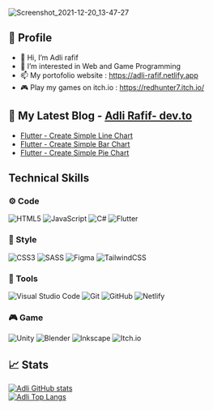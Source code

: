 ![Screenshot_2021-12-20_13-47-27](https://user-images.githubusercontent.com/45274040/146723920-c724b28d-1727-4257-b482-f65d748aef36.png)

## 🧍 Profile
- 👋 Hi, I’m Adli rafif
- 👀 I’m interested in Web and Game Programming
- 📫 My portofolio website : https://adli-rafif.netlify.app
- 🎮 Play my games on itch.io : https://redhunter7.itch.io/

## 📝 My Latest Blog - [Adli Rafif- dev.to](https://dev.to/redhunter7)
* [Flutter - Create Simple Line Chart](https://dev.to/redhunter7/flutter-create-simple-line-chart-1h5n) 
* [Flutter - Create Simple Bar Chart](https://dev.to/redhunter7/flutter-create-simple-bar-chart-8gl)
* [Flutter - Create Simple Pie Chart](https://dev.to/redhunter7/flutter-create-simple-pie-chart-15lj)

## Technical Skills
### ⚙️ Code
![HTML5](https://img.shields.io/badge/html5-%23E34F26.svg?style=for-the-badge&logo=html5&logoColor=white)  ![JavaScript](https://img.shields.io/badge/javascript-%23323330.svg?style=for-the-badge&logo=javascript&logoColor=%23F7DF1E) ![C#](https://img.shields.io/badge/c%23-%23239120.svg?style=for-the-badge&logo=c-sharp&logoColor=white) ![Flutter](https://img.shields.io/badge/Flutter-%2302569B.svg?style=for-the-badge&logo=Flutter&logoColor=white)
### 🎨 Style
![CSS3](https://img.shields.io/badge/css3-%231572B6.svg?style=for-the-badge&logo=css3&logoColor=white) ![SASS](https://img.shields.io/badge/SASS-hotpink.svg?style=for-the-badge&logo=SASS&logoColor=white)  ![Figma](https://img.shields.io/badge/figma-%23F24E1E.svg?style=for-the-badge&logo=figma&logoColor=white) ![TailwindCSS](https://img.shields.io/badge/tailwindcss-%2338B2AC.svg?style=for-the-badge&logo=tailwind-css&logoColor=white)
### 🔧 Tools
![Visual Studio Code](https://img.shields.io/badge/Visual%20Studio%20Code-0078d7.svg?style=for-the-badge&logo=visual-studio-code&logoColor=white) ![Git](https://img.shields.io/badge/git-%23F05033.svg?style=for-the-badge&logo=git&logoColor=white) ![GitHub](https://img.shields.io/badge/github-%23121011.svg?style=for-the-badge&logo=github&logoColor=white) ![Netlify](https://img.shields.io/badge/netlify-%23000000.svg?style=for-the-badge&logo=netlify&logoColor=#00C7B7)  
### 🎮 Game
![Unity](https://img.shields.io/badge/unity-%23000000.svg?style=for-the-badge&logo=unity&logoColor=white) ![Blender](https://img.shields.io/badge/blender-%23F5792A.svg?style=for-the-badge&logo=blender&logoColor=white) ![Inkscape](https://img.shields.io/badge/Inkscape-e0e0e0?style=for-the-badge&logo=inkscape&logoColor=080A13) ![Itch.io](https://img.shields.io/badge/Itch-%23FF0B34.svg?style=for-the-badge&logo=Itch.io&logoColor=white)

## 📈 Stats
[![Adli GitHub stats](https://github-readme-stats.vercel.app/api?username=redhunter7&theme=dracula)](https://github.com/anuraghazra/github-readme-stats) <br>
[![Adli Top Langs](https://github-readme-stats.vercel.app/api/top-langs/?username=redhunter7&layout=compact&theme=dracula)](https://github.com/anuraghazra/github-readme-stats)

<!---
RedHunter7/RedHunter7 is a ✨ special ✨ repository because its `README.md` (this file) appears on your GitHub profile.
You can click the Preview link to take a look at your changes.
--->

